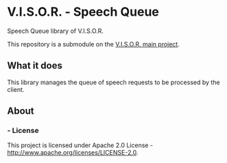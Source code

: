 # V.I.S.O.R. - Speech Queue
Speech Queue library of V.I.S.O.R.

This repository is a submodule on the [V.I.S.O.R. main project](https://github.com/Edw590/VISOR---Server-Version-Assistant).

## What it does
This library manages the queue of speech requests to be processed by the client.

## About
### - License
This project is licensed under Apache 2.0 License - http://www.apache.org/licenses/LICENSE-2.0.
